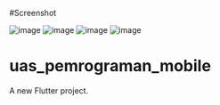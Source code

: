 #Screenshot

![image](https://github.com/KhanifS/uas_p.mobile/assets/107232287/948d4f5f-f501-4aa1-ac12-e4340e3e8ea1)
![image](https://github.com/KhanifS/uas_p.mobile/assets/107232287/e680f82d-d957-49b8-9944-97969fda8064)
![image](https://github.com/KhanifS/uas_p.mobile/assets/107232287/056a6be5-d79d-4fca-aeea-dcfe84e4d930)
![image](https://github.com/KhanifS/uas_p.mobile/assets/107232287/ae46d724-ce72-462e-9ea5-5f0971638292)



# uas_pemrograman_mobile

A new Flutter project.

